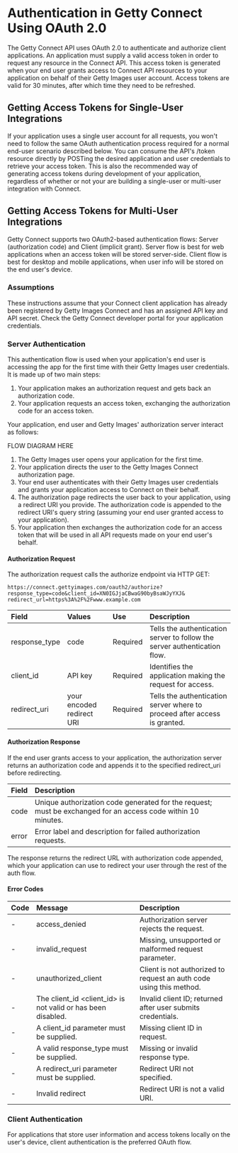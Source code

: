 Authentication in Getty Connect Using OAuth 2.0
===============================================
The Getty Connect API uses OAuth 2.0 to authenticate and authorize client applications. An application must supply a valid access token in order to request any resource in the Connect API. This access token is generated when your end user grants access to Connect API resources to your application on behalf of their Getty Images user account. Access tokens are valid for 30 minutes, after which time they need to be refreshed.

Getting Access Tokens for Single-User Integrations
--------------------------------------------------
If your application uses a single user account for all requests, you won't need to follow the same OAuth authentication process required for a normal end-user scenario described below. You can consume the API's /token resource directly by POSTing the desired application and user credentials to retrieve your access token. This is also the recommended way of generating access tokens during development of your application, regardless of whether or not your are building a single-user or multi-user integration with Connect.

Getting Access Tokens for Multi-User Integrations
-------------------------------------------------
Getty Connect supports two OAuth2-based authentication flows: Server (authorization code) and Client (implicit grant). Server flow is best for web applications when an access token will be stored server-side. Client flow is best for desktop and mobile applications, when user info will be stored on the end user's device.

### Assumptions
These instructions assume that your Connect client application has already been registered by Getty Images Connect and has an assigned API key and API secret. Check the Getty Connect developer portal for your application credentials.

### Server Authentication
This authentication flow is used when your application's end user is accessing the app for the first time with their Getty Images user credentials. It is made up of two main steps:

1. Your application makes an authorization request and gets back an authorization code.
2. Your application requests an access token, exchanging the authorization code for an access token.

Your application, end user and Getty Images' authorization server interact as follows:

FLOW DIAGRAM HERE

1. The Getty Images user opens your application for the first time.
2. Your application directs the user to the Getty Images Connect authorization page.
3. Your end user authenticates with their Getty Images user credentials and grants your application access to Connect on their behalf.
4. The authorization page redirects the user back to your application, using a redirect URI you provide. The authorization code is appended to the redirect URI's query string (assuming your end user granted access to your application).
5. Your application then exchanges the authorization code for an access token that will be used in all API requests made on your end user's behalf.

#### Authorization Request
The authorization request calls the authorize endpoint via HTTP GET:

	https://connect.gettyimages.com/oauth2/authorize?
	response_type=code&client_id=XN0IGJjaCBwaG90byBsaWJyYXJ&
	redirect_url=https%3A%2F%2Fwww.example.com

| Field         | Values      				| Use          | Description                                             					|
|:--------------|:--------------------------|:-------------|:---------------------------------------------------------------------------|
| response_type	| code        				| Required     | Tells the authentication server to follow the server authentication flow. 	|
| client_id		| API key     				| Required     | Identifies the application making the request for access.				 	|
| redirect_uri	| your encoded redirect URI | Required     | Tells the authentication server where to proceed after access is granted. 	|

#### Authorization Response
If the end user grants access to your application, the authorization server returns an authorization code and appends it to the specified redirect_uri before redirecting.

| Field | Description                                             														|
|:------|:--------------------------------------------------------------------------------------------------------------|
| code	| Unique authorization code generated for the request; must be exchanged for an access code within 10 minutes.	|
| error	| Error label and description for failed authorization requests.												|

The response returns the redirect URL with authorization code appended, which your application can use to redirect your user through the rest of the auth flow.

#### Error Codes
| Code 	| Message														| Description                                             					|
|:------|:--------------------------------------------------------------|:--------------------------------------------------------------------------|
| -		| access_denied													| Authorization server rejects the request.	|
| -		| invalid_request												| Missing, unsupported or malformed request parameter.	|
| -		| unauthorized_client											| Client is not authorized to request an auth code using this method.	|
| -		| The client_id <client_id> is not valid or has been disabled.	| Invalid client ID; returned after user submits credentials.	|
| -		| A client_id parameter must be supplied.						| Missing client ID in request.	|
| -		| A valid response_type must be supplied. 						| Missing or invalid response type.	|
| -		| A redirect_uri parameter must be supplied. 					| Redirect URI not specified.	|
| -		| Invalid redirect 												| Redirect URI is not a valid URI.	|

### Client Authentication
For applications that store user information and access tokens locally on the user's device, client authentication is the preferred OAuth flow. 


